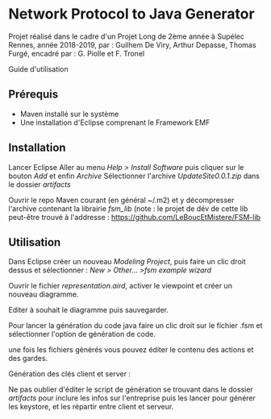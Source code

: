 
# Network Protocol to Java Generator

Projet réalisé dans le cadre d'un Projet Long de 2ème année à Supélec Rennes, année 2018-2019, par :
Guilhem De Viry, Arthur Depasse, Thomas Furgé, encadré par :
G. Piolle et F. Tronel

Guide d'utilisation

## Prérequis 

- Maven installé sur le système
- Une installation d'Eclipse comprenant le Framework EMF

## Installation

Lancer Eclipse
Aller au menu *Help > Install Software*
puis cliquer sur le bouton *Add* et enfin *Archive*
Sélectionner l'archive *UpdateSite0.0.1.zip* dans le dossier *artifacts*

Ouvrir le repo Maven courant (en général ~/.m2) et y décompresser l'archive contenant la librairie *fsm_lib*
(note : le projet de dév de cette lib peut-être trouvé à l'addresse : https://github.com/LeBoucEtMistere/FSM-lib

## Utilisation

Dans Eclipse créer un nouveau *Modeling Project*, puis faire un clic droit dessus et sélectionner :
*New > Other... >fsm example wizard*

Ouvrir le fichier *representation.aird*, activer le viewpoint et créer un nouveau diagramme.

Editer à souhait le diagramme puis sauvegarder.

Pour lancer la génération du code java faire un clic droit sur le fichier .fsm et sélectionner l'option de génération de code.

une fois les fichiers générés vous pouvez éditer le contenu des actions et des gardes.

Génération des clés client et server :

Ne pas oublier d'éditer le script de génération se trouvant dans le dossier *artifacts* pour inclure les infos sur l'entreprise puis les lancer pour générer les keystore, et les répartir entre client et serveur.
